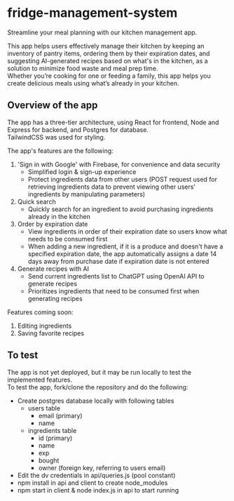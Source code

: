 # fridge-management-system

Streamline your meal planning with our kitchen management app. 

This app helps users effectively manage their kitchen by keeping an inventory of pantry items, ordering them by their expiration dates, and suggesting AI-generated recipes based on what's in the kitchen, as a solution to minimize food waste and meal prep time. \
Whether you’re cooking for one or feeding a family, this app helps you create delicious meals using what’s already in your kitchen.

## Overview of the app

The app has a three-tier architecture, using React for frontend, Node and Express for backend, and Postgres for database. \
TailwindCSS was used for styling.

The app's features are the following:
1. 'Sign in with Google' with Firebase, for convenience and data security
   - Simplified login & sign-up experience
   - Protect ingredients data from other users (POST request used for retrieving ingredients data to prevent viewing other users' ingredients by manipulating parameters)
2. Quick search
   - Quickly search for an ingredient to avoid purchasing ingredients already in the kitchen
3. Order by expiration date
   - View ingredients in order of their expiration date so users know what needs to be consumed first
   - When adding a new ingredient, if it is a produce and doesn't have a specified expiration date, the app automatically assigns a date 14 days away from purchase date if expiration date is not entered
4. Generate recipes with AI
   - Send current ingredients list to ChatGPT using OpenAI API to generate recipes
   - Prioritizes ingredients that need to be consumed first when generating recipes
  
Features coming soon:
1. Editing ingredients
2. Saving favorite recipes

## To test
The app is not yet deployed, but it may be run locally to test the implemented features. \
To test the app, fork/clone the repository and do the following:
- Create postgres database locally with following tables
  - users table
    - email (primary)
    - name 
  - ingredients table
    - id (primary)
    - name
    - exp
    - bought
    - owner (foreign key, referring to users email)
- Edit the dv credentials in api/queries.js (pool constant)
- npm install in api and client to create node_modules
- npm start in client & node index.js in api to start running

